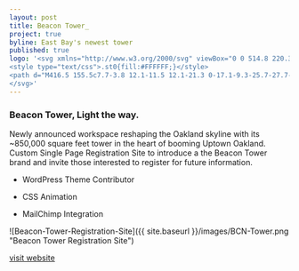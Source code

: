 ```yaml
---
layout: post
title: Beacon Tower_
project: true
byline: East Bay's newest tower
published: true
logo: '<svg xmlns="http://www.w3.org/2000/svg" viewBox="0 0 514.8 220.3">
<style type="text/css">.st0{fill:#FFFFFF;}</style>
<path d="M416.5 155.5c7.7-3.8 12.1-11.5 12.1-21.3 0-17.1-9.3-25.7-27.7-25.7h-29.1v80.1h19v-28.4h7.8l13 28.4h19.9l-15-33.1zM390.9 125h7.4c7.2 0 11 2.6 11 9.6 0 7.4-3.9 10.3-11 10.3h-7.4V125zM408.1 1.4v41L386.2 1.7l-.2-.3h-19.3v80h19.1V36.8l25.3 44.3.1.3h15.9v-80zM55 57.1zM51.9 63.4c-.1 0-.1 0 0 0-.1 0-.1 0 0 0zM56.4 25.7zM53.3 32s-.1 0 0 0c-.1 0 0 0 0 0zM55.6 27.7c.3-1.3.4-2.7.4-4.1 0-13.9-7.9-21.1-24.3-22 0 0-2.5-.1-3.8-.1H0v80h29.2c.2 0 2.6-.1 3.4-.1h.5c16.3-1 24.9-8.2 24.9-22 0-1.4-.1-2.8-.4-4.1-1-6.4-5.7-11.1-12.6-13.7 5.9-2.8 9.6-7.5 10.6-13.9zM38 56.9c0 3.4-1.2 5.4-3.1 6.5h-.1c-1.7.9-3.8 1.2-6.2 1.2h-9.7V49.1h9.7c5.2.1 9.4 1.5 9.4 7.8zM36.1 26c0 3.4-1.2 5.4-3.1 6.5h-.1c-1.7.9-3.8 1.3-6.2 1.3h-7.8V18.2h7.8c5.2 0 9.4 1.4 9.4 7.8zM91.6 50h22.6V33.1H91.6V18.2h30.2V1.4H72.5v80h49.6V64.9H91.6zM325.3 157.3h22.6v-16.9h-22.6v-14.9h30.2v-16.8h-49.3v79.9h49.6v-16.4h-30.5zM156.2 1.4l-22.6 80h19.3l4.1-15.5h21.4l4.1 15.5h20.9l-22.6-80h-24.6zm5.2 47.7l6.4-23.6 6.2 23.6h-12.6zM72 108.6v16.5h18.2v63.5h19.1v-63.5h18.4v-16.5zM274.5 108.2h-.6l-7.7 36.8-8.2-36.8H242.4l-8.2 36.8-7.6-36.8h-19.4l18.1 80.4h16.6l8.3-43.6 8.4 43.6h16.5l18.1-80.4zM242.9.1c-13.4 0-27.8 8.4-30.1 27.2-1.2 9.9-1.2 18.7 0 28.6 2.2 18.8 16.7 27.2 30.1 27.2 17.4 0 30.1-11.9 30.1-28.3V50l-19.4.1h-.1v.1c0 .1 0 5.1-.1 5.6-.4 6-4.5 9.9-10.5 9.9-5.9 0-9.7-3.3-10.3-8.9-1.2-10.6-1.2-19.7 0-30.3.6-5.6 4.5-8.9 10.3-8.9 5.9 0 10 3.9 10.5 9.9.1.8.2 5.3.2 5.4v.1h19.5v-4.5C272.9 11.9 260.3.1 242.9.1zM167.1 107.2c-11.7 0-24.3 6.4-28.7 20.6-.6 2-1.1 4.1-1.4 6.4-.6 4.8-.9 9.4-.9 14v.8c0 4.6.3 9.2.9 14 .3 2.3.7 4.5 1.4 6.4 4.4 14.2 17 20.6 28.7 20.6s24.3-6.4 28.7-20.6c.6-2 1.1-4.1 1.4-6.4.6-4.8.9-9.4.9-14v-.4-.4c0-4.6-.3-9.2-.9-14-.3-2.3-.7-4.5-1.4-6.4-4.4-14.2-17-20.6-28.7-20.6zm0 17.3c2.5 0 4.9.6 6.8 2.3 2 1.8 3.2 4.4 3.6 7 .4 2.4.6 4.9.8 7.4s.3 5 .3 7.6c0 3.8-.1 7.6-.6 11.3-.4 3.1-.8 6.3-2.6 8.9-1.9 2.8-5 4-8.3 4-3.3 0-6.4-1.2-8.3-4-1.8-2.6-2.3-5.8-2.6-8.9-.4-3.8-.5-7.5-.6-11.3 0-2.5.1-5 .3-7.6.2-2.4.3-5 .8-7.4.5-2.6 1.7-5.2 3.6-7 1.9-1.7 4.3-2.3 6.8-2.3zM319.2 0c-11.7 0-24.3 6.4-28.7 20.6-.6 2-1.1 4.1-1.4 6.4-.6 4.8-.9 9.4-.9 14v.8c0 4.6.3 9.2.9 14 .3 2.3.7 4.5 1.4 6.4 4.4 14.2 17 20.6 28.7 20.6s24.3-6.4 28.7-20.6c.6-2 1.1-4.1 1.4-6.4.6-4.8.9-9.4.9-14v-.4-.4c0-4.6-.3-9.2-.9-14-.3-2.3-.7-4.5-1.4-6.4C343.4 6.4 330.9 0 319.2 0c-.1 0-.1 0 0 0-.1 0-.1 0 0 0zm-.1 17.2c2.5 0 4.9.6 6.8 2.3 2 1.8 3.2 4.4 3.6 7 .4 2.4.6 4.9.8 7.4s.3 5 .3 7.6c0 3.8-.1 7.6-.6 11.3-.4 3.1-.8 6.3-2.6 8.9-1.9 2.8-5 4-8.3 4-3.3 0-6.4-1.2-8.3-4-1.8-2.6-2.3-5.8-2.6-8.9-.4-3.8-.5-7.5-.6-11.3 0-2.5.1-5 .3-7.6.2-2.4.3-5 .8-7.4.5-2.6 1.7-5.2 3.6-7 1.9-1.6 4.4-2.3 6.8-2.3zM445 201.6h69.6v18.1H445v-18.1z" class="st0"/>
</svg>'
---
```


### Beacon Tower, Light the way.

<p class="first">Newly announced workspace reshaping the Oakland skyline with its ~850,000 square feet tower in the heart of booming Uptown Oakland. Custom Single Page Registration Site to introduce a the Beacon Tower brand and invite those interested to register for future information.</p>

* WordPress Theme Contributor

* CSS Animation

* MailChimp Integration

![Beacon-Tower-Registration-Site]({{ site.baseurl }}/images/BCN-Tower.png "Beacon Tower Registration Site")

<a class="bcn--gradient" href="https://beacon-tower.com" target="_blank">visit website</a>
